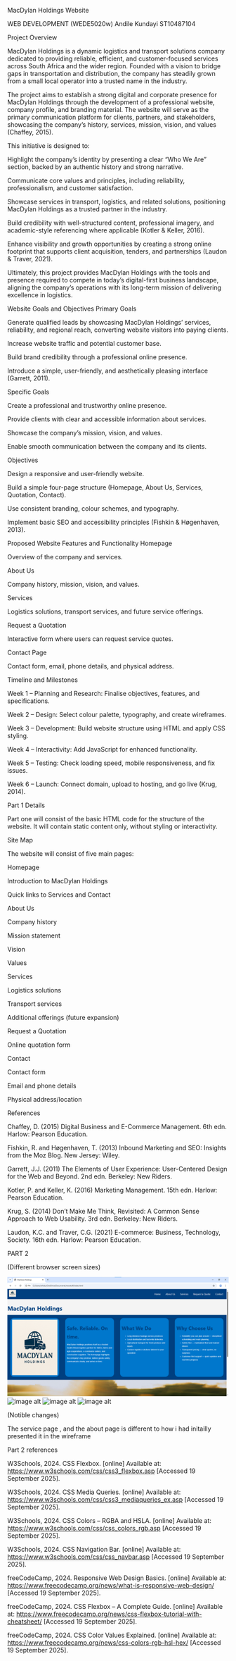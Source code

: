 MacDylan Holdings Website

WEB DEVELOPMENT (WEDE5020w)
Andile Kundayi
ST10487104

Project Overview

MacDylan Holdings is a dynamic logistics and transport solutions company dedicated to providing reliable, efficient, and customer-focused services across South Africa and the wider region. Founded with a vision to bridge gaps in transportation and distribution, the company has steadily grown from a small local operator into a trusted name in the industry.

The project aims to establish a strong digital and corporate presence for MacDylan Holdings through the development of a professional website, company profile, and branding material. The website will serve as the primary communication platform for clients, partners, and stakeholders, showcasing the company’s history, services, mission, vision, and values (Chaffey, 2015).

This initiative is designed to:

Highlight the company’s identity by presenting a clear “Who We Are” section, backed by an authentic history and strong narrative.

Communicate core values and principles, including reliability, professionalism, and customer satisfaction.

Showcase services in transport, logistics, and related solutions, positioning MacDylan Holdings as a trusted partner in the industry.

Build credibility with well-structured content, professional imagery, and academic-style referencing where applicable (Kotler & Keller, 2016).

Enhance visibility and growth opportunities by creating a strong online footprint that supports client acquisition, tenders, and partnerships (Laudon & Traver, 2021).

Ultimately, this project provides MacDylan Holdings with the tools and presence required to compete in today’s digital-first business landscape, aligning the company’s operations with its long-term mission of delivering excellence in logistics.

Website Goals and Objectives
Primary Goals

Generate qualified leads by showcasing MacDylan Holdings’ services, reliability, and regional reach, converting website visitors into paying clients.

Increase website traffic and potential customer base.

Build brand credibility through a professional online presence.

Introduce a simple, user-friendly, and aesthetically pleasing interface (Garrett, 2011).

Specific Goals

Create a professional and trustworthy online presence.

Provide clients with clear and accessible information about services.

Showcase the company’s mission, vision, and values.

Enable smooth communication between the company and its clients.

Objectives

Design a responsive and user-friendly website.

Build a simple four-page structure (Homepage, About Us, Services, Quotation, Contact).

Use consistent branding, colour schemes, and typography.

Implement basic SEO and accessibility principles (Fishkin & Høgenhaven, 2013).

Proposed Website Features and Functionality
Homepage

Overview of the company and services.

About Us

Company history, mission, vision, and values.

Services

Logistics solutions, transport services, and future service offerings.

Request a Quotation

Interactive form where users can request service quotes.

Contact Page

Contact form, email, phone details, and physical address.

Timeline and Milestones

Week 1 – Planning and Research: Finalise objectives, features, and specifications.

Week 2 – Design: Select colour palette, typography, and create wireframes.

Week 3 – Development: Build website structure using HTML and apply CSS styling.

Week 4 – Interactivity: Add JavaScript for enhanced functionality.

Week 5 – Testing: Check loading speed, mobile responsiveness, and fix issues.

Week 6 – Launch: Connect domain, upload to hosting, and go live (Krug, 2014).

Part 1 Details

Part one will consist of the basic HTML code for the structure of the website. It will contain static content only, without styling or interactivity.

Site Map

The website will consist of five main pages:

Homepage

Introduction to MacDylan Holdings

Quick links to Services and Contact

About Us

Company history

Mission statement

Vision

Values

Services

Logistics solutions

Transport services

Additional offerings (future expansion)

Request a Quotation

Online quotation form

Contact

Contact form

Email and phone details

Physical address/location

References

Chaffey, D. (2015) Digital Business and E-Commerce Management. 6th edn. Harlow: Pearson Education.

Fishkin, R. and Høgenhaven, T. (2013) Inbound Marketing and SEO: Insights from the Moz Blog. New Jersey: Wiley.

Garrett, J.J. (2011) The Elements of User Experience: User-Centered Design for the Web and Beyond. 2nd edn. Berkeley: New Riders.

Kotler, P. and Keller, K. (2016) Marketing Management. 15th edn. Harlow: Pearson Education.

Krug, S. (2014) Don’t Make Me Think, Revisited: A Common Sense Approach to Web Usability. 3rd edn. Berkeley: New Riders.

Laudon, K.C. and Traver, C.G. (2021) E-commerce: Business, Technology, Society. 16th edn. Harlow: Pearson Education.


  PART 2
  

(Different browser screen sizes)
  
![image alt](https://github.com/kunstaytrue/newstuff/blob/c432207e24125ebeff81cbcd2758a9404aa5db56/src%201.png)
![image alt]()
![image alt]()
![image alt]()

(Notible changes)

The service page , and the about page is different to how i had initailly presented it in the wireframe

Part 2 references

W3Schools, 2024. CSS Flexbox. [online] Available at: https://www.w3schools.com/css/css3_flexbox.asp
 [Accessed 19 September 2025].

W3Schools, 2024. CSS Media Queries. [online] Available at: https://www.w3schools.com/css/css3_mediaqueries_ex.asp
 [Accessed 19 September 2025].

W3Schools, 2024. CSS Colors – RGBA and HSLA. [online] Available at: https://www.w3schools.com/css/css_colors_rgb.asp
 [Accessed 19 September 2025].

W3Schools, 2024. CSS Navigation Bar. [online] Available at: https://www.w3schools.com/css/css_navbar.asp
 [Accessed 19 September 2025].

freeCodeCamp, 2024. Responsive Web Design Basics. [online] Available at: https://www.freecodecamp.org/news/what-is-responsive-web-design/
 [Accessed 19 September 2025].

freeCodeCamp, 2024. CSS Flexbox – A Complete Guide. [online] Available at: https://www.freecodecamp.org/news/css-flexbox-tutorial-with-cheatsheet/
 [Accessed 19 September 2025].

freeCodeCamp, 2024. CSS Color Values Explained. [online] Available at: https://www.freecodecamp.org/news/css-colors-rgb-hsl-hex/
 [Accessed 19 September 2025].
 



 

 




 

